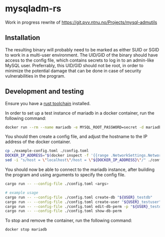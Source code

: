 # mysqladm-rs

Work in progress rewrite of https://git.pvv.ntnu.no/Projects/mysql-admutils

## Installation

The resulting binary will probably need to be marked as either SUID or SGID to work in a multi-user environment.
The UID/GID of the binary should have access to the config file, which contains secrets to log in to an admin-like MySQL user.
Preferrably, this UID/GID should not be root, in order to minimize the potential damage that can be done in case of security vulnerabilities in the program.

## Development and testing

Ensure you have a [rust toolchain](https://www.rust-lang.org/tools/install) installed.

In order to set up a test instance of mariadb in a docker container, run the following command:

```bash
docker run --rm --name mariadb -e MYSQL_ROOT_PASSWORD=secret -d mariadb:latest
```

You should then create a config file, and adjust the hostname to the IP address of the docker container.

```bash
cp ./example-config.toml ./config.toml
DOCKER_IP_ADDRESS="$(docker inspect -f '{{range .NetworkSettings.Networks}}{{.IPAddress}}{{end}}' mariadb)"
sed -i "s/host = \"localhost\"/host = \"${DOCKER_IP_ADDRESS}\"/" ./config.toml
```

You should now be able to connect to the mariadb instance, after building the program and using arguments to specify the config file.

```bash
cargo run -- --config-file ./config.toml <args>

# example usage
cargo run -- --config-file ./config.toml create-db "${USER}_testdb"
cargo run -- --config-file ./config.toml create-user "${USER}_testuser"
cargo run -- --config-file ./config.toml edit-db-perm -p "${USER}_testdb:${USER}_testuser:A"
cargo run -- --config-file ./config.toml show-db-perm
```

To stop and remove the container, run the following command:

```bash
docker stop mariadb
```